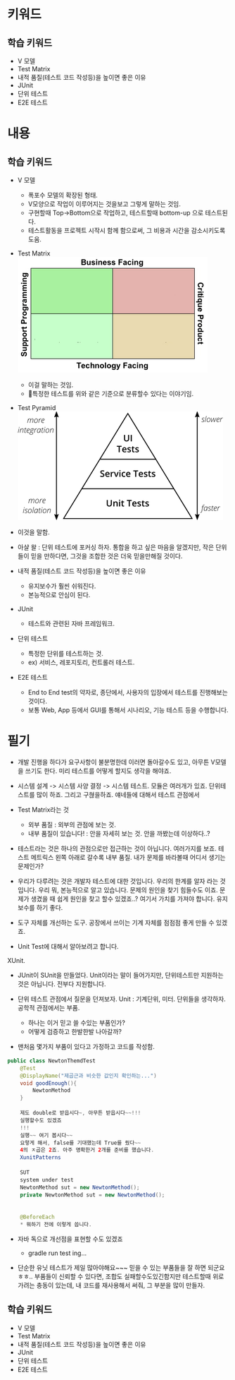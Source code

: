 # 키워드

## 학습 키워드

- V 모델
- Test Matrix
- 내적 품질(테스트 코드 작성등)을 높이면 좋은 이유
- JUnit
- 단위 테스트
- E2E 테스트

# 내용

## 학습 키워드

- V 모델

  - 폭포수 모델의 확장된 형태.
  - V모양으로 작업이 이루어지는 것을보고 그렇게 말하는 것임.
  - 구현할때 Top->Bottom으로 작업하고, 테스트할때 bottom-up 으로 테스트된다.
  - 테스트활동을 프로젝트 시작시 함께 함으로써, 그 비용과 시간을 감소시키도록 도움.

- Test Matrix
  ![](2023-03-04-17-44-23.png)
  - 이걸 말하는 것임.
  - 특정한 테스트를 위와 같은 기준으로 분류할수 있다는 이야기임.
- Test Pyramid
  ![](2023-03-04-17-51-12.png)

- 이것을 말함.
- 아샬 왈 : 단위 테스트에 포커싱 하자. 통합을 하고 싶은 마음을 알겠지만, 작은 단위들이 믿을 만하다면, 그것을 조합한 것은 더욱 믿을만해질 것이다.

- 내적 품질(테스트 코드 작성등)을 높이면 좋은 이유
  - 유지보수가 훨씬 쉬워진다.
  - 본능적으로 안심이 된다.
- JUnit
  - 테스트와 관련된 자바 프레임워크.
- 단위 테스트
  - 특정한 단위를 테스트하는 것.
  - ex) 서비스, 레포지토리, 컨트롤러 테스트.
- E2E 테스트
  - End to End test의 약자로, 종단에서, 사용자의 입장에서 테스트를 진행해보는 것이다.
  - 보통 Web, App 등에서 GUI를 통해서 시나리오, 기능 테스트 등을 수행합니다.

# 필기

- 개발 진행을 하다가 요구사항이 불분명한데 이러면 돌아갈수도 있고,
  아무튼 V모델을 쓰기도 한다.
  미리 테스트를 어떻게 할지도 생각을 해야죠.

- 시스템 설계 -> 시스템 사양 결정 -> 시스템 테스트.
  모듈은 여러개가 있죠. 단위테스트를 많이 하죠.
  그리고 구혆을하죠.
  얘네들에 대해서 테스트 관점에서

- Test Matrix라는 것

  - 외부 품질 : 외부의 관점에 보는 것.
  - 내부 품질이 있습니다! : 안을 자세히 보는 것. 안을 까봤는데 이상하다..?

- 테스트라는 것은 하나의 관점으로만 접근하는 것이 아닙니다.
  여러가지를 보죠. 테스트 메트릭스
  왼쪽 아래로 갈수록 내부 품질.
  내가 문제를 바라볼때 어디서 생기는 문제인가?

- 우리가 다루려는 것은 개발자 테스트에 대한 것입니다.
  우리의 한계를 알자 라는 것입니다.
  우리 뭐, 본능적으로 알고 있습니다.
  문제의 원인을 찾기 힘들수도 이죠.
  문제가 생겼을 때 쉽게 원인을 찾고 할수 있겠죠..?
  여기서 가치를 가져야 합니다.
  유지보수를 하기 좋다.

- 도구 자체를 개선하는 도구.
  공장에서 쓰이는 기계 자체를 점점점 좋게 만들 수 있겠죠.

- Unit Test에 대해서 알아보려고 합니다.

XUnit.

- JUnit이 SUnit을 만들었다.
  Unit이라는 말이 들어가지만, 단위테스트만 지원하는 것은 아닙니다.
  전부다 지원합니다.

- 단위 테스트 관점에서 질문을 던져보자.
  Unit : 기계단위, 미터.
  단위들을 생각하자.
  공학적 관점에서는 부품.

  - 하나는 이거 믿고 쓸 수있는 부품인가?
  - 어떻게 검증하고 한발한발 나아갈까?

- 맨처음 몇가지 부품이 있다고 가정하고 코드를 작성함.

```java
public class NewtonThemdTest
    @Test
    @DisplayName("제곱근과 비슷한 값인지 확인하는...")
    void goodEnough(){
        NewtonMethod
    }

    제도 double로 받읍시다~, 아무튼 받읍시다~~!!!
    실행할수도 있겠죠
    !!!
    실행~~ 여기 봅시다~~
    요렇게 해서, false를 기대했는데 True를 줬다~~
    4의 ㅈ곱은 2죠. 아주 명확한거 2개를 준비를 했습니다.
    XunitPatterns

    SUT
    system under test
    NewtonMethod sut = new NewtonMethod();
    private NewtonMethod sut = new NewtonMethod();


    @BeforeEach
    * 뭐하기 전에 이렇게 씁니다.
```

- 자바 독으로 개선점을 표현할 수도 있겠죠

  - gradle run test ing...

- 단순한 유닛 테스트가 제일 많아야해요~~~
  믿을 수 있는 부품들을 잘 하면 되군요 ㅎㅎ..
  부품들이 신뢰할 수 있다면, 조합도 실패할수도있긴함지만
  테스트할때 위로 가려는 충동이 있는데, 내 코드를 재사용해서 써줘, 그 부분을 많이 만들자.

## 학습 키워드

- V 모델
- Test Matrix
- 내적 품질(테스트 코드 작성등)을 높이면 좋은 이유
- JUnit
- 단위 테스트
- E2E 테스트
